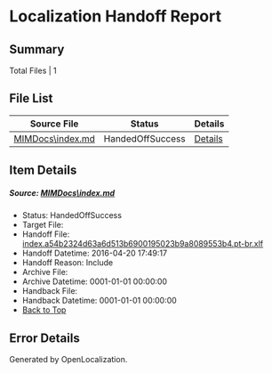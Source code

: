 # <a name='report-top'></a> Localization Handoff Report

## Summary
 Total Files | 1

## File List
 Source File | Status | Details 
 ----------- | ------ | ------- 
 [MIMDocs\index.md](https://github.com/Microsoft/MIMDocs-pr/blob/da55746fab2e41573341288df95429923cec9471/MIMDocs/index.md) | HandedOffSuccess | [Details](#5f67859dbc77fd3782dcec680beea36e1f66872f81)

## Item Details
##### <a name='5f67859dbc77fd3782dcec680beea36e1f66872f81'></a> Source: [MIMDocs\index.md](https://github.com/Microsoft/MIMDocs-pr/blob/da55746fab2e41573341288df95429923cec9471/MIMDocs/index.md)
* Status: HandedOffSuccess
* Target File: 
* Handoff File: [index.a54b2324d63a6d513b6900195023b9a8089553b4.pt-br.xlf](https://github.com/Microsoft/EM.handoff/blob/e00516cad77f708f4e4d86e8e514084806664da1/ol-handoff/Microsoft/MIMDocs-pr.pt-br/master/index.a54b2324d63a6d513b6900195023b9a8089553b4.pt-br.xlf)
* Handoff Datetime: 2016-04-20 17:49:17
* Handoff Reason: Include
* Archive File: 
* Archive Datetime: 0001-01-01 00:00:00
* Handback File: 
* Handback Datetime: 0001-01-01 00:00:00
* [Back to Top](#report-top)


## Error Details

Generated by OpenLocalization.
